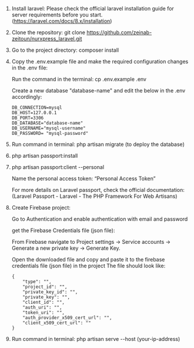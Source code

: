 1.  Install laravel: Please check the official laravel installation guide for server requirements before you start. (https://laravel.com/docs/8.x/installation)

2.  Clone the repository: git clone https://github.com/zeinab-zeitoun/nurxpress_laravel.git

3.  Go to the project directory: composer install

4.  Copy the .env.example file and make the required configuration changes in the .env file:

    Run the command in the terminal: cp .env.example .env

    Create a new database "database-name" and edit the below in the .env accordingly:

        DB_CONNECTION=mysql
        DB_HOST=127.0.0.1
        DB_PORT=3306
        DB_DATABASE="database-name"
        DB_USERNAME="mysql-username"
        DB_PASSWORD= "mysql-password"

5.  Run command in terminal: php artisan migrate (to deploy the database)

6.  php artisan passport:install

7.  php artisan passport:client --personal

    Name the personal access token: “Personal Access Token”

    For more details on Laravel passport, check the official documentation:
    (Laravel Passport - Laravel - The PHP Framework For Web Artisans)

8.  Create Firebase project:

    Go to Authentication and enable authentication with email and password

    get the Firebase Credentials file (json file):

    From Firebase navigate to Project settings -> Service accounts -> Generate a new private key -> Generate Key.

    Open the downloaded file and copy and paste it to the firebase credentials file (json file) in the project
    The file should look like:

        {
            "type": "",
            "project_id": "",
            "private_key_id": "",
            "private_key": "",
            "client_id": "",
            "auth_uri": "",
            "token_uri": "",
            "auth_provider_x509_cert_url": "",
            "client_x509_cert_url": ""
        }

9.  Run command in terminal: php artisan serve --host (your-ip-address)
